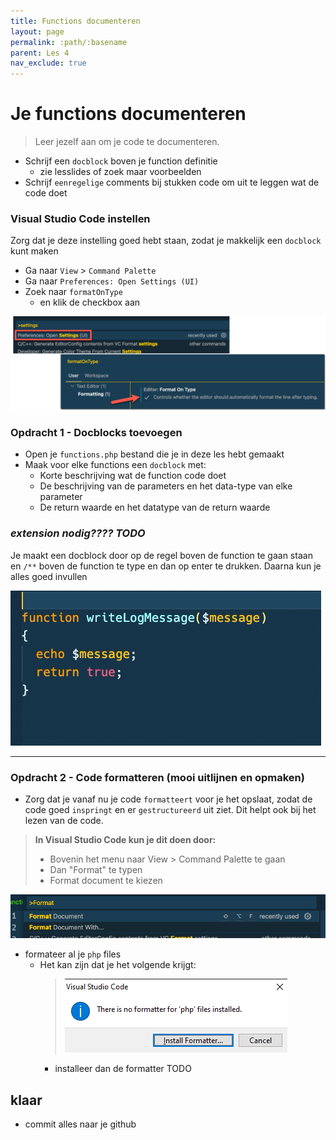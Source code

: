 ```yaml
---
title: Functions documenteren
layout: page 
permalink: :path/:basename 
parent: Les 4 
nav_exclude: true
---
```


# Je functions documenteren

>Leer jezelf aan om je code te documenteren. 

- Schrijf een `docblock` boven je function definitie 
    - zie lesslides of zoek maar voorbeelden
- Schrijf `eenregelige` comments bij stukken code om uit te leggen wat de code doet

### Visual Studio Code instellen

Zorg dat je deze instelling goed hebt staan, zodat je makkelijk een `docblock` kunt maken

- Ga naar `View` > `Command Palette`
- Ga naar `Preferences: Open Settings (UI)`
- Zoek naar `formatOnType`
  - en klik de checkbox aan

![format on type](img/format-code-settings.png)


### Opdracht 1 - Docblocks toevoegen

- Open je `functions.php` bestand die je in deze les hebt gemaakt 
- Maak voor elke functions een `docblock` met:
  - Korte beschrijving wat de function code doet
  - De beschrijving van de parameters en het data-type van elke parameter
  - De return waarde en het datatype van de return waarde


### *extension nodig???? TODO*
Je maakt een docblock door op de regel boven de function te gaan staan en `/**` boven de function te type en dan op enter te drukken.
Daarna kun je alles goed invullen

![docblock vscode](img/docblock.gif)

---

### Opdracht 2 - Code formatteren (mooi uitlijnen en opmaken)

- Zorg dat je vanaf nu je code `formatteert` voor je het opslaat, zodat de code goed `inspringt` en er `gestructureerd` uit ziet. 
Dit helpt ook bij het lezen van de code.

> **In Visual Studio Code kun je dit doen door:**
> 
>- Bovenin het menu naar View > Command Palette te gaan
>- Dan "Format" te typen 
>- Format document te kiezen

![Format document](img/format-doc.png)


- formateer al je `php` files
  - Het kan zijn dat je het volgende krijgt:
    > ![](img/noformat.PNG)
    - installeer dan de formatter TODO

## klaar
- commit alles naar je github